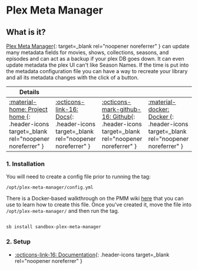 # Plex Meta Manager

## What is it?

[Plex Meta Manager](https://github.com/meisnate12/Plex-Meta-Manager){: target=_blank rel="noopener noreferrer" } can update many metadata fields for movies, shows, collections, seasons, and episodes and can act as a backup if your plex DB goes down. It can even update metadata the plex UI can't like Season Names. If the time is put into the metadata configuration file you can have a way to recreate your library and all its metadata changes with the click of a button.

| Details     |             |             |             |
|-------------|-------------|-------------|-------------|
| [:material-home: Project home ](https://github.com/meisnate12/Plex-Meta-Manager){: .header-icons target=_blank rel="noopener noreferrer" } | [:octicons-link-16: Docs](https://github.com/meisnate12/Plex-Meta-Manager/wiki){: .header-icons target=_blank rel="noopener noreferrer" } | [:octicons-mark-github-16: Github](https://github.com/meisnate12/Plex-Meta-Manager){: .header-icons target=_blank rel="noopener noreferrer" } | [:material-docker: Docker ](https://hub.docker.com/r/meisnate12/plex-meta-manager){: .header-icons target=_blank rel="noopener noreferrer" }|

### 1. Installation

You will need to create a config file prior to running the tag:

`/opt/plex-meta-manager/config.yml`

There is a Docker-based walkthrough on the PMM wiki [here](https://github.com/meisnate12/Plex-Meta-Manager/wiki/Walkthrough-Docker) that you can use to learn how to create this file.  Once you've created it, move the file into `/opt/plex-meta-manager/` and then run the tag.

``` shell

sb install sandbox-plex-meta-manager

```

### 2. Setup

- [:octicons-link-16: Documentation](https://github.com/meisnate12/Plex-Meta-Manager/wiki){: .header-icons target=_blank rel="noopener noreferrer" }
